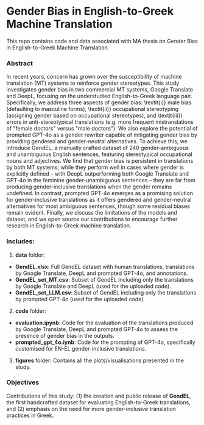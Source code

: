 # Gender Bias in English-to-Greek Machine Translation

This repo contains code and data associated with MA thesis on Gender Bias in English-to-Greek Machine Translation.

### Abstract
In recent years, concern has grown over the susceptibility of machine translation (MT) systems to reinforce gender stereotypes. This study investigates gender bias in two commercial MT systems, Google Translate and DeepL, focusing on the understudied English-to-Greek language pair. Specifically, we address three aspects of gender bias: \textit{i)} male bias (defaulting to masculine forms), \textit{ii)} occupational stereotyping (assigning gender based on occupational stereotypes), and \textit{iii}) errors in anti-stereotypical translations (e.g. more frequent mistranslations of "female doctors" versus "male doctors"). We also explore the potential of prompted GPT-4o as a gender rewriter capable of mitigating gender bias by providing gendered and gender-neutral alternatives. To achieve this, we introduce GendEL, a manually crafted dataset of 240 gender-ambiguous and unambiguous English sentences, featuring stereotypical occupational nouns and adjectives. We find that gender bias is persistent in translations by both MT systems; while they perform well in cases where gender is explicitly defined – with DeepL outperforming both Google Translate and GPT-4o in the feminine gender-unambiguous sentences – they are far from producing gender-inclusive translations when the gender remains undefined. In contrast, prompted GPT-4o emerges as a promising solution for gender-inclusive translations as it offers gendered and gender-neutral alternatives for most ambiguous sentences, though some residual biases remain evident. Finally, we discuss the limitations of the models and dataset, and we open source our contributions to encourage further research in English-to-Greek machine translation.

### Includes:
1. **data** folder:
  - **GendEL.xlsx**: Full GendEL dataset with human translations, translations by Google Translate, DeepL and prompted GPT-4o, and annotations.
  - **GendEL_set_MT.csv**: Subset of GendEL including only the translations by Google Translate and DeepL (used for the uploaded code).
  - **GendEL_set_LLM.csv**: Subset of GendEL including only the translations by prompted GPT-4o (used for the uploaded code). 
2. **code** folder:
  - **evaluation.ipynb**: Code for the evaluation of the translations produced by Google Translate, DeepL and prompted GPT-4o to assess the presence of gender bias in the outputs.
  - **prompted_gpt_4o.iynb**: Code for the prompting of GPT-4o, specifically customised for EN-EL gender-inclusive translations.
3. **figures** folder: Contains all the plots/visualisations presented in the study.
    
### Objectives
Contributions of this study: (1) the creation and public release of **GendEL**, the first handcrafted dataset for evaluating English-to-Greek translations, and (2) emphasis on the need for more gender-inclusive translation practices in Greek.
